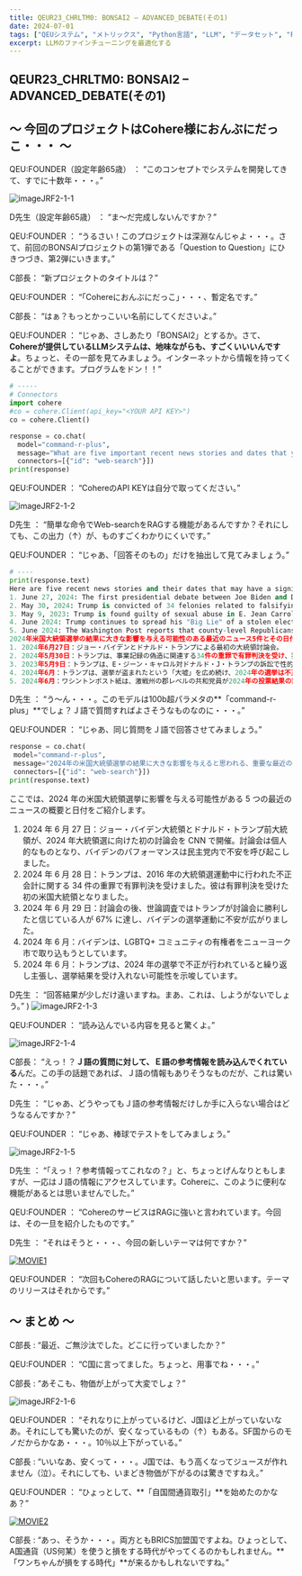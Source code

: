 ```yaml
---
title: QEUR23_CHRLTM0: BONSAI2 – ADVANCED_DEBATE(その1)
date: 2024-07-01
tags: ["QEUシステム", "メトリックス", "Python言語", "LLM", "データセット", "Fine-tuning", "イノベーション","PHI-2"]
excerpt: LLMのファインチューニングを最適化する
---
```


## QEUR23_CHRLTM0: BONSAI2 – ADVANCED_DEBATE(その1)

## ～ 今回のプロジェクトはCohere様におんぶにだっこ・・・ ～

QEU:FOUNDER（設定年齢65歳） ： “このコンセプトでシステムを開発してきて、すでに十数年・・・。”

![imageJRF2-1-1](/2024-07-01-QEUR23_CHRLTM0/imageJRF2-1-1.jpg)

D先生（設定年齢65歳） ： “ま～だ完成しないんですか？”

QEU:FOUNDER ： “うるさい！このプロジェクトは深淵なんじゃよ・・・。さて、前回のBONSAIプロジェクトの第1弾である「Question to Question」にひきつづき、第2弾にいきます。”

C部長： “新プロジェクトのタイトルは？”

QEU:FOUNDER ： “「Cohereにおんぶにだっこ」・・・、暫定名です。”

C部長： “はぁ？もっとかっこいい名前にしてくださいよ。”

QEU:FOUNDER ： “じゃあ、さしあたり「BONSAI2」とするか。さて、**Cohereが提供しているLLMシステムは、地味ながらも、すごくいいいんですよ**。ちょっと、その一部を見てみましょう。インターネットから情報を持ってくることができます。プログラムをドン！！”


```python
# -----
# Connectors
import cohere
#co = cohere.Client(api_key="<YOUR API KEY>")
co = cohere.Client()

response = co.chat(
  model="command-r-plus",
  message="What are five important recent news stories and dates that you believe will have a signif-icant impact on the outcome of the 2024 U.S. Presidential election?",
  connectors=[{"id": "web-search"}])
print(response)
```

QEU:FOUNDER ： “CohereのAPI KEYは自分で取ってください。”

![imageJRF2-1-2](/2024-07-01-QEUR23_CHRLTM0/imageJRF2-1-2.jpg)

D先生 ： “簡単な命令でWeb-searchをRAGする機能があるんですか？それにしても、この出力（↑）が、ものすごくわかりにくいです。”

QEU:FOUNDER ： “じゃあ、「回答そのもの」だけを抽出して見てみましょう。”

```python
# ----
print(response.text)
Here are five recent news stories and their dates that may have a significant impact on the outcome of the 2024 U.S. Presidential Election:
1. June 27, 2024: The first presidential debate between Joe Biden and Donald Trump.
2. May 30, 2024: Trump is convicted of 34 felonies related to falsifying business records, becoming the first president to be found guilty of a crime. 
3. May 9, 2023: Trump is found guilty of sexual abuse in E. Jean Carroll v. Donald J. Trump and or-dered to pay a total of $88.3 million in damages and defamation.
4. June 2024: Trump continues to spread his "Big Lie" of a stolen election and baselessly claims that the 2024 election is rigged. 
5. June 2024: The Washington Post reports that county-level Republicans in swing states might chal-lenge and delay their certifications of voting results in 2024, potentially causing a state to miss the deadline for ensuring its electoral college votes are counted.
2024年米国大統領選挙の結果に大きな影響を与える可能性のある最近のニュース5件とその日付は次のとおりです。
1. 2024年6月27日：ジョー・バイデンとドナルド・トランプによる最初の大統領討論会。
2. 2024年5月30日：トランプは、事業記録の偽造に関連する34件の重罪で有罪判決を受け、犯罪で有罪となった初の大統領となる。
3. 2023年5月9日：トランプは、E・ジーン・キャロル対ドナルド・J・トランプの訴訟で性的虐待の有罪判決を受け、損害賠償と名誉毀損で総額8,830万ドルの支払いを命じられる。
4. 2024年6月：トランプは、選挙が盗まれたという「大嘘」を広め続け、2024年の選挙は不正選挙であると根拠なく主張している。
5. 2024年6月：ワシントンポスト紙は、激戦州の郡レベルの共和党員が2024年の投票結果の認定に異議を唱えて遅らせる可能性があり、その結果、州が選挙人票を確実に集計する期限に間に合わなくなる可能性があると報じている。
```

D先生 ： “う～ん・・・。このモデルは100b超パラメタの**「command-r-plus」**でしょ？Ｊ語で質問すればよさそうなものなのに・・・。”

QEU:FOUNDER ： “じゃあ、同じ質問をＪ語で回答させてみましょう。”


```python
response = co.chat(
 model="command-r-plus",
 message="2024年の米国大統領選挙の結果に大きな影響を与えると思われる、重要な最近のニュースの概要と日付を5つ挙げてください。",
 connectors=[{"id": "web-search"}])
print(response.text)

```

ここでは、2024 年の米国大統領選挙に影響を与える可能性がある 5 つの最近のニュースの概要と日付をご紹介します。

1. 2024 年 6 月 27 日：ジョー・バイデン大統領とドナルド・トランプ前大統領が、2024 年大統領選に向けた初の討論会を CNN で開催。討論会は個人的なものとなり、バイデンのパフォーマンスは民主党内で不安を呼び起こしました。
2. 2024 年 6 月 28 日：トランプは、2016 年の大統領選運動中に行われた不正会計に関する 34 件の重罪で有罪判決を受けました。彼は有罪判決を受けた初の米国大統領となりました。
3. 2024 年 6 月 29 日：討論会の後、世論調査ではトランプが討論会に勝利したと信じている人が 67% に達し、バイデンの選挙運動に不安が広がりました。
4. 2024 年 6 月：バイデンは、LGBTQ+ コミュニティの有権者をニューヨーク市で取り込もうとしています。
5. 2024 年 6 月：トランプは、2024 年の選挙で不正が行われていると繰り返し主張し、選挙結果を受け入れない可能性を示唆しています。


D先生 ： “回答結果が少しだけ違いますね。まあ、これは、しようがないでしょう。”
)
![imageJRF2-1-3](/2024-07-01-QEUR23_CHRLTM0/imageJRF2-1-3.jpg)

QEU:FOUNDER ： “読み込んでいる内容を見ると驚くよ。”

![imageJRF2-1-4](/2024-07-01-QEUR23_CHRLTM0/imageJRF2-1-4.jpg)

C部長： “えっ！？**Ｊ語の質問に対して、Ｅ語の参考情報を読み込んでくれている**んだ。この手の話題であれば、Ｊ語の情報もありそうなものだが、これは驚いた・・・。”

D先生 ： “じゃあ、どうやってもＪ語の参考情報だけしか手に入らない場合はどうなるんですか？”

QEU:FOUNDER ： “じゃあ、棒球でテストをしてみましょう。”

![imageJRF2-1-5](/2024-07-01-QEUR23_CHRLTM0/imageJRF2-1-5.jpg)

D先生 ： “「えっ！？参考情報ってこれなの？」と、ちょっとげんなりともしますが、一応はＪ語の情報にアクセスしています。Cohereに、このように便利な機能があるとは思いませんでした。”

QEU:FOUNDER ： “CohereのサービスはRAGに強いと言われています。今回は、その一旦を紹介したものです。”

D先生 ： “それはそうと・・・、今回の新しいテーマは何ですか？”

[![MOVIE1](http://img.youtube.com/vi/Uh9bYiVrW_s/0.jpg)](http://www.youtube.com/watch?v=Uh9bYiVrW_s "RAG But Better: Rerankers with Cohere AI")

QEU:FOUNDER ： “次回もCohereのRAGについて話したいと思います。テーマのリリースはそれからです。”


## ～ まとめ ～

C部長 : “最近、ご無沙汰でした。どこに行っていましたか？”

QEU:FOUNDER ： “C国に言ってました。ちょっと、用事でね・・・。”

C部長 : “あそこも、物価が上がって大変でしょ？”

![imageJRF2-1-6](/2024-07-01-QEUR23_CHRLTM0/imageJRF2-1-6.jpg)

QEU:FOUNDER ： “それなりに上がっているけど、J国ほど上がっていないなあ。それにしても驚いたのが、安くなっているもの（↑）もある。SF国からのモノだからかなあ・・・。10％以上下がっている。”

C部長 : “いいなあ、安くって・・・。J国では、もう高くなってジュースが作れません（泣）。それにしても、いまどき物価が下がるのは驚きですねえ。”

QEU:FOUNDER ： “ひょっとして、**「自国間通貨取引」**を始めたのかなあ？”

[![MOVIE2](http://img.youtube.com/vi/UdoLTVeT8R8/0.jpg)](http://www.youtube.com/watch?v=UdoLTVeT8R8 "「米国一択」は日本凋落の道 ～中ロ接近・GS台頭の世界で～")

C部長 : “あっ、そうか・・・。両方ともBRICS加盟国ですよね。ひょっとして、A国通貨（US何某）を使うと損をする時代がやってくるのかもしれません。**「ワンちゃんが損をする時代」**が来るかもしれないですね。”

